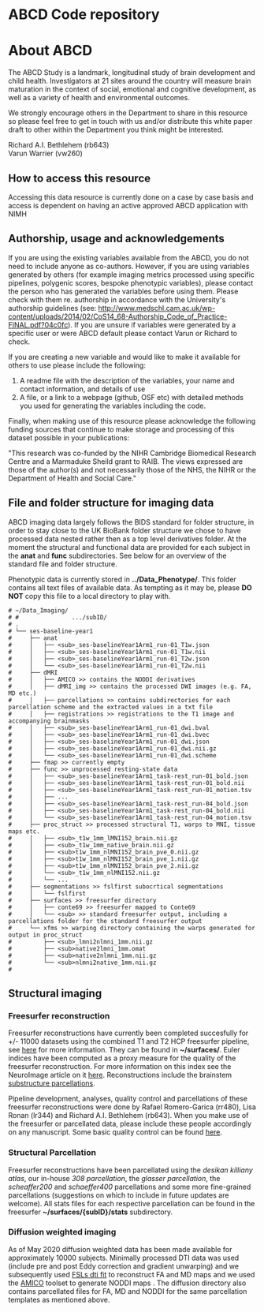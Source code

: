 # ABCD Code repository

# About ABCD
The ABCD Study is a landmark, longitudinal study of brain development and child health. Investigators at 21 sites around the country will measure brain maturation in the context of social, emotional and cognitive development, as well as a variety of health and environmental outcomes.

We strongly encourage others in the Department to share in this resource so please feel free to get in touch with us and/or distribute this white paper draft to other within the Department you think might be interested.

Richard A.I. Bethlehem (rb643)    
Varun Warrier (vw260)      

## How to access this resource
Accessing this data resource is currently done on a case by case basis and access is dependent on having an active approved ABCD application with NIMH

## Authorship, usage and acknowledgements
If you are using the existing variables available from the ABCD, you do not need to include anyone as co-authors. However, if you are using variables generated by others (for example imaging metrics processed using specific pipelines, polygenic scores, bespoke phenotypic variables), please contact the person who has generated the variables before using them. Please check with them re. authorship in accordance with the University's authorship guidelines (see: http://www.medschl.cam.ac.uk/wp-content/uploads/2014/02/CoS14_68-Authorship_Code_of_Practice-FINAL.pdf?04c0fc). If you are unsure if variables were generated by a specific user or were ABCD default please contact Varun or Richard to check.

If you are creating a new variable and would like to make it available for others to use please include the following:    
1. A readme file with the description of the variables, your name and contact information, and details of use   
2. A file, or a link to a webpage (github, OSF etc) with detailed methods you used for generating the variables including the code.    

Finally, when making use of this resource please acknowledge the following funding sources that continue to make storage and processing of this dataset possible in your publications:

"This research was co-funded by the NIHR Cambridge Biomedical Research Centre and a Marmaduke Sheild grant to RAIB. The views expressed are those of the author(s) and not necessarily those of the NHS, the NIHR or the Department of Health and Social Care."


## File and folder structure for imaging data
ABCD imaging data largely follows the BIDS standard for folder structure, in order to stay close to the UK BioBank folder structure we chose to have processed data nested rather then as a top level derivatives folder. At the moment the structural and functional data are provided for each subject in the **anat** and **func** subdirectories. See below for an overview of the standard file and folder structure.

Phenotypic data is currently stored in **../Data_Phenotype/**. This folder contains all text files of available data. As tempting as it may be, please **DO NOT** copy this file to a local directory to play with.

```{r, echo=TRUE}
# ~/Data_Imaging/  
# #               .../subID/  
# .
# └── ses-baseline-year1
#     ├── anat
#     │   ├── <sub>_ses-baselineYear1Arm1_run-01_T1w.json
#     │   ├── <sub>_ses-baselineYear1Arm1_run-01_T1w.nii
#     │   ├── <sub>_ses-baselineYear1Arm1_run-01_T2w.json
#     │   └── <sub>_ses-baselineYear1Arm1_run-01_T2w.nii
#     ├── dMRI
#     │   ├── AMICO >> contains the NODDI derivatives
#     │   ├── dMRI_img >> contains the processed DWI images (e.g. FA, MD etc.)
#     │   ├── parcellations >> contains subdirectories for each parcellation scheme and the extracted values in a txt file
#     │   ├── registrations >> registrations to the T1 image and accompanying brainmasks
#     │   ├── <sub>_ses-baselineYear1Arm1_run-01_dwi.bval
#     │   ├── <sub>_ses-baselineYear1Arm1_run-01_dwi.bvec
#     │   ├── <sub>_ses-baselineYear1Arm1_run-01_dwi.json
#     │   ├── <sub>_ses-baselineYear1Arm1_run-01_dwi.nii.gz
#     │   └── <sub>_ses-baselineYear1Arm1_run-01_dwi.scheme
#     ├── fmap >> currently empty
#     ├── func >> unprocessed resting-state data
#     │   ├── <sub>_ses-baselineYear1Arm1_task-rest_run-01_bold.json
#     │   ├── <sub>_ses-baselineYear1Arm1_task-rest_run-01_bold.nii
#     │   ├── <sub>_ses-baselineYear1Arm1_task-rest_run-01_motion.tsv
#     │   ├── ...
#     │   ├── <sub>_ses-baselineYear1Arm1_task-rest_run-04_bold.json
#     │   ├── <sub>_ses-baselineYear1Arm1_task-rest_run-04_bold.nii
#     │   └── <sub>_ses-baselineYear1Arm1_task-rest_run-04_motion.tsv
#     ├── proc_struct >> processed structural T1, warps to MNI, tissue maps etc.
#     │   ├── <sub>_t1w_1mm_lMNI152_brain.nii.gz
#     │   ├── <sub>_t1w_1mm_native_brain.nii.gz
#     │   ├── <sub>t1w_1mm_nlMNI152_brain_pve_0.nii.gz
#     │   ├── <sub>t1w_1mm_nlMNI152_brain_pve_1.nii.gz
#     │   ├── <sub>t1w_1mm_nlMNI152_brain_pve_2.nii.gz
#     │   └── <sub>_t1w_1mm_nlMNI152.nii.gz
#     │   └── ...
#     ├── segmentations >> fslfirst subocrtical segmentations
#     │   └── fslfirst
#     ├── surfaces >> freesurfer directory
#     │   ├── conte69 >> freesurfer mapped to Conte69
#     │   └── <sub> >> standard freesurfer output, including a parcellations folder for the standard freesurfer output
#     └── xfms >> warping directory containing the warps generated for output in proc_struct
#         ├── <sub>_lmni2nlmni_1mm.nii.gz
#         ├── <sub>native2lmni_1mm.omat
#         ├── <sub>native2nlmni_1mm.nii.gz
#         └── <sub>nlmni2native_1mm.nii.gz
#
```

## Structural imaging

### Freesurfer reconstruction
Freesurfer reconstructions have currently been completed succesfully for +/- 11000 datasets using the combined T1 and T2 HCP freesurfer pipeline, see [here](https://www.ncbi.nlm.nih.gov/pubmed/23668970) for more information. They can be found in **~/surfaces/**. Euler indices have been computed as a proxy measure for the quality of the freesurfer reconstruction. For more information on this index see the NeuroImage article on it [here](https://www.ncbi.nlm.nih.gov/pubmed/29278774). Reconstructions include the brainstem [substructure parcellations](http://www.nmr.mgh.harvard.edu/~iglesias/pdf/Neuroimage_2015_brainstem.pdf).   

Pipeline development, analyses, quality control and parcellations of these freesurfer reconstructions were done by Rafael Romero-Garica (rr480), Lisa Ronan (lr344) and Richard A.I. Bethlehem (rb643). When you make use of the freesurfer or parcellated data, please include these people accordingly on any manuscript. Some basic quality control can be found [here](/PostProcessing/).

### Structural Parcellation
Freesurfer reconstructions have been parcellated using the *desikan killiany atlas*, our in-house *308 parcellation*, the *glasser parcellation*, the *scheaffer200* and *schaeffer400* parcellations and some more fine-grained parcellations (suggestions on which to include in future updates are welcome). All stats files for each respective parcellation can be found in the freesurfer **~/surfaces/{subID}/stats** subdirectory.

### Diffusion weighted imaging
As of May 2020 diffusion weighted data has been made available for approximately 10000 subjects. Minimally processed DTI data was used (include pre and post Eddy correction and gradient unwarping) and we subsequently used [FSLs dti fit](https://fsl.fmrib.ox.ac.uk/fsl/fslwiki/FDT/UserGuide) to reconstruct FA and MD maps and we used the [AMICO](https://github.com/daducci/AMICO) toolset to generate NODDI maps . The diffusion directory also contains parcellated files for FA, MD and NODDI for the same parcellation templates as mentioned above.
